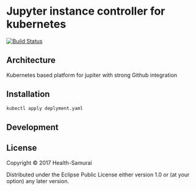 # Jupyter instance controller for kubernetes
[![Build Status](https://travis-ci.org/beda-software/tk3.svg?branch=master)](https://travis-ci.org/beda-software/tk3)



## Architecture

Kubernetes based platform for jupiter with strong Github integration

## Installation

```sh
kubectl apply deplyment.yaml
```

## Development



## License

Copyright © 2017 Health-Samurai

Distributed under the Eclipse Public License either version 1.0 or (at
your option) any later version.

